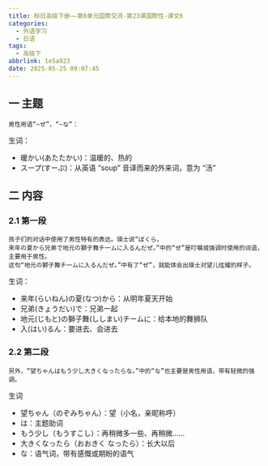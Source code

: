 ```yaml
---
title: 标日高级下册——第6单元国際交流-第23课国際性-课文6
categories:
  - 外语学习
  - 日语
tags:
  - 高级下
abbrlink: 1e5a923
date: 2025-05-25 09:07:45
---
```

## 一 主题

```
男性用语“~ぜ”、“~な”：
```

<!--more-->

生词：

* 暖かい(あたたかい)：温暖的、热的
* スープ(すーぷ)：从英语 “soup” 音译而来的外来词，意为 “汤”

## 二 内容

### 2.1 第一段

```
孩子们的对话中使用了男性特有的表达。瑛士说“ぼくら，
来年の夏から兄弟で地元の獅子舞チ一ムに入るんだぜ。”中的“ぜ”是叮嘱或强调时使用的词语，
主要用于男性。
这句“地元の獅子舞チ一ムに入るんだぜ。”中有了“ぜ”，就能体会出瑛士对望儿炫耀的样子。
```

生词：

* 来年(らいねん)の夏(なつ)から：从明年夏天开始
* 兄弟(きょうだい)で：兄弟一起
* 地元(じもと)の獅子舞(ししまい)チームに：给本地的舞狮队
* 入(はい)るん：要进去、会进去

### 2.2 第二段

```
另外，“望ちゃんはもう少し大きくなったらな。”中的“な”也主要是男性用语，带有轻微的强调。
```


生词

* 望ちゃん（のぞみちゃん）：望（小名，亲昵称呼）
* は：主题助词
* もう少し（もうすこし）：再稍微多一些、再稍微……
* 大きくなったら（おおきく なったら）：长大以后
* な：语气词，带有感慨或期盼的语气



  

